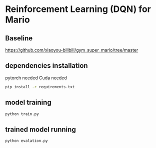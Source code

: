 # Reinforcement Learning (DQN) for Mario


## Baseline
https://github.com/xiaoyou-bilibili/gym_super_mario/tree/master


## dependencies installation
pytorch needed
Cuda needed
```bash
pip install -r requirements.txt
```

## model training
```bash
python train.py
```

##  trained model running
```bash
python evalation.py
```
